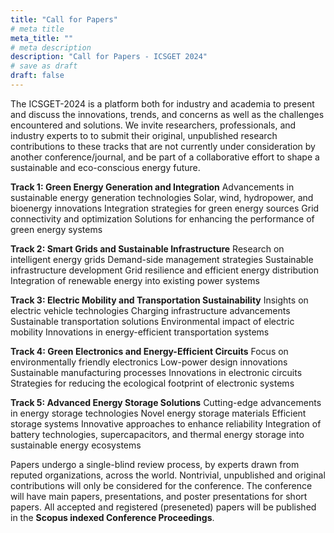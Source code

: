 ```yaml
---
title: "Call for Papers"
# meta title
meta_title: ""
# meta description
description: "Call for Papers - ICSGET 2024"
# save as draft
draft: false
---
```


The ICSGET-2024 is a platform both for industry and academia to present and discuss the innovations, trends, and concerns as well as the challenges encountered and solutions. We invite researchers, professionals, and industry experts to to submit their original, unpublished research contributions to these tracks that are not currently under consideration by another conference/journal, and be part of a collaborative effort to shape a sustainable and eco-conscious energy future.

**Track 1: Green Energy Generation and Integration**
Advancements in sustainable energy generation technologies
Solar, wind, hydropower, and bioenergy innovations
Integration strategies for green energy sources
Grid connectivity and optimization
Solutions for enhancing the performance of green energy systems

**Track 2: Smart Grids and Sustainable Infrastructure**
Research on intelligent energy grids
Demand-side management strategies
Sustainable infrastructure development
Grid resilience and efficient energy distribution
Integration of renewable energy into existing power systems

**Track 3: Electric Mobility and Transportation Sustainability**
Insights on electric vehicle technologies
Charging infrastructure advancements
Sustainable transportation solutions
Environmental impact of electric mobility
Innovations in energy-efficient transportation systems

**Track 4: Green Electronics and Energy-Efficient Circuits**
Focus on environmentally friendly electronics
Low-power design innovations
Sustainable manufacturing processes
Innovations in electronic circuits
Strategies for reducing the ecological footprint of electronic systems

**Track 5: Advanced Energy Storage Solutions**
Cutting-edge advancements in energy storage technologies
Novel energy storage materials
Efficient storage systems
Innovative approaches to enhance reliability
Integration of battery technologies, supercapacitors, and thermal energy storage into sustainable energy ecosystems

Papers undergo a single-blind review process, by experts drawn from reputed organizations, across the world. Nontrivial, unpublished and original contributions will only be considered for the conference. The conference will have main papers, presentations, and poster presentations for short papers. All accepted and registered (preseneted) papers will be published in the **Scopus indexed Conference Proceedings**.

